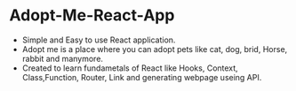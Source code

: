 # Adopt-Me-React-App

- Simple and Easy to use React application.
- Adopt me is a place where you can adopt pets like cat, dog, brid, Horse, rabbit and manymore.
- Created to learn fundametals of React like Hooks, Context, Class,Function, Router, Link and generating webpage useing API.



